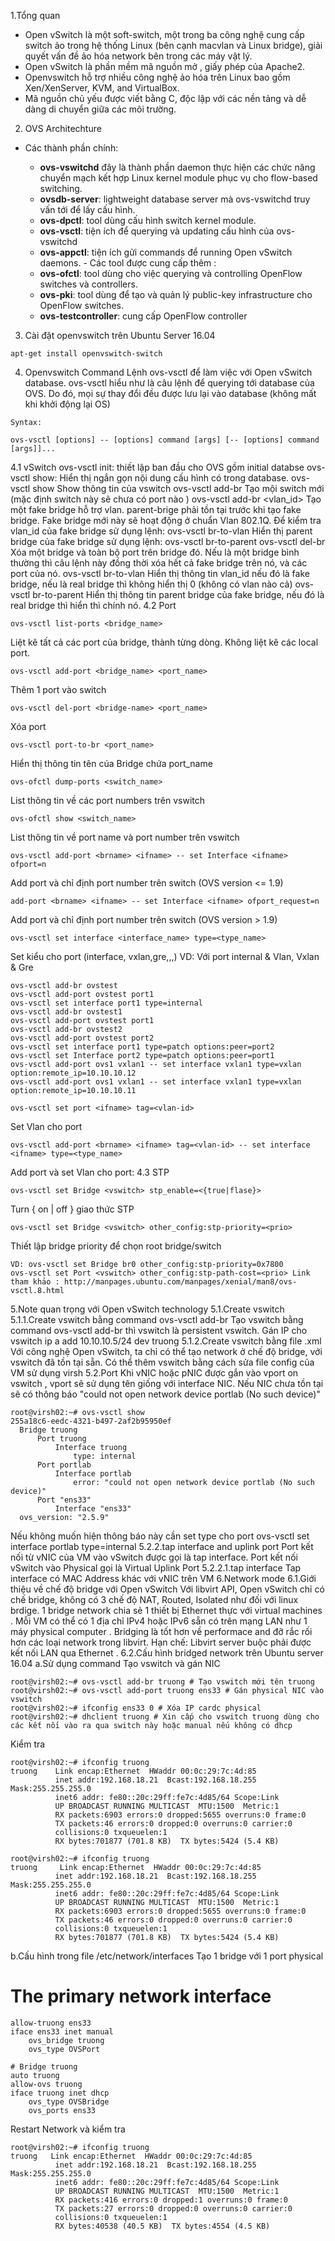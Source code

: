 1.Tổng quan

- Open vSwitch là một soft-switch, một trong ba công nghệ cung cấp switch ảo trong hệ thống Linux (bên cạnh macvlan và Linux bridge), giải quyết vấn đề ảo hóa network bên trong các máy vật lý.
- Open vSwitch là phần mềm mã nguồn mở , giấy phép của Apache2.
- Openvswitch hỗ trợ nhiều công nghệ ảo hóa trên Linux bao gồm Xen/XenServer, KVM, and VirtualBox.
- Mã nguồn chủ yếu được viết bằng C, độc lập với các nền tảng và dễ dàng di chuyển giữa các môi trường.

2. OVS Architechture

- Các thành phần chính:

  - **ovs-vswitchd** đây là thành phần daemon thực hiện các chức năng chuyển mạch kết hợp Linux kernel module phục vụ cho flow-based switching.
  - **ovsdb-server**: lightweight database server mà ovs-vswitchd truy vấn tới để lấy cấu hình.
  - **ovs-dpctl**: tool dùng cấu hình switch kernel module.
  - **ovs-vsctl**: tiện ích để querying và updating cấu hình của ovs-vswitchd
  - **ovs-appctl**: tiện ích gửi commands để running Open vSwitch daemons. - Các tool được cung cấp thêm :
  - **ovs-ofctl**: tool dùng cho việc querying và controlling OpenFlow switches và controllers.
  - **ovs-pki**: tool dùng để tạo và quản lý public-key infrastructure cho OpenFlow switches.
  - **ovs-testcontroller**: cung cấp OpenFlow controller


3. Cài đặt openvswitch trên Ubuntu Server 16.04
```
apt-get install openvswitch-switch
```
4. Openvswitch Command
Lệnh ovs-vsctl để làm việc với Open vSwitch database. ovs-vsctl hiểu như là câu lệnh để querying tới database của OVS. Do đó, mọi sự thay đổi đều được lưu lại vào database (không mất khi khởi động lại OS)
```
Syntax:

ovs-vsctl [options] -- [options] command [args] [-- [options] command [args]]...
```
4.1 vSwitch
ovs-vsctl init: thiết lập ban đầu cho OVS gồm initial databse
ovs-vsctl show: Hiển thị ngắn gọn nội dung cấu hình có trong database.
ovs-vsctl show
Show thông tin của vswitch
ovs-vsctl add-br <bridge-name>
Tạo mội switch mới (mặc định switch này sẽ chưa có port nào )
ovs-vsctl add-br <fake-bridge> <parent-bridge> <vlan_id>
Tạo một fake bridge hỗ trợ vlan. parent-brige phải tồn tại trước khi tạo fake bridge. Fake bridge mới này sẽ hoạt động ở chuẩn Vlan 802.1Q.
Để kiểm tra vlan_id của fake bridge sử dụng lệnh: ovs-vsctl br-to-vlan <fake-bridge>
Hiển thị parent bridge của fake bridge sử dụng lệnh: ovs-vsctl br-to-parent <fake-bridge>
ovs-vsctl del-br <bridge>
Xóa một bridge và toàn bộ port trên bridge đó. Nếu là một bridge bình thường thì câu lệnh này đồng thời xóa hết cả fake bridge trên nó, và các port của nó.
ovs-vsctl br-to-vlan <bridge>
Hiển thị thông tin vlan_id nếu đó là fake bridge, nếu là real bridge thì không hiển thị 0 (không có vlan nào cả)
ovs-vsctl br-to-parent <bridge>
Hiển thị thông tin parent bridge của fake bridge, nếu đó là real bridge thì hiển thì chính nó.
4.2 Port
  ```
ovs-vsctl list-ports <bridge_name>
  ```
Liệt kê tất cả các port của bridge, thành từng dòng. Không liệt kê các local port.
  ```
ovs-vsctl add-port <bridge_name> <port_name>
  ```
Thêm 1 port vào switch
  ```
ovs-vsctl del-port <bridge-name> <port_name>
  ```
Xóa port
  ```
ovs-vsctl port-to-br <port_name>
  ```
Hiển thị thông tin tên cúa Bridge chứa port_name
  ```
ovs-ofctl dump-ports <switch_name>
  ```
List thông tin về các port numbers trên vswitch
  ```
ovs-ofctl show <switch_name>
  ```
List thông tin về port name và port number trên vswitch
  ```
ovs-vsctl add-port <brname> <ifname> -- set Interface <ifname> ofport=n
  ```
Add port và chỉ định port number trên switch (OVS version <= 1.9)
  ```
add-port <brname> <ifname> -- set Interface <ifname> ofport_request=n
  ```
Add port và chỉ định port number trên switch (OVS version > 1.9)
  ```
ovs-vsctl set interface <interface_name> type=<type_name>
  ```
Set kiểu cho port (interface, vxlan,gre,,,)
VD: Với port internal & Vlan, Vxlan & Gre
  ```
ovs-vsctl add-br ovstest 
ovs-vsctl add-port ovstest port1
ovs-vsctl set interface port1 type=internal
ovs-vsctl add-br ovstest1
ovs-vsctl add-port ovstest port1
ovs-vsctl add-br ovstest2
ovs-vsctl add-port ovstest port2
ovs-vsctl set interface port1 type=patch options:peer=port2
ovs-vsctl set Interface port2 type=patch options:peer=port1
ovs-vsctl add-port ovs1 vxlan1 -- set interface vxlan1 type=vxlan option:remote_ip=10.10.10.12
ovs-vsctl add-port ovs1 vxlan1 -- set interface vxlan1 type=vxlan option:remote_ip=10.10.10.11
  ```
  ```
ovs-vsctl set port <ifname> tag=<vlan-id>
  ```
Set Vlan cho port
  ```
ovs-vsctl add-port <brname> <ifname> tag=<vlan-id> -- set interface <ifname> type=<type_name>
  ```
Add port và set Vlan cho port:
4.3 STP
  ```
ovs-vsctl set Bridge <vswitch> stp_enable=<{true|flase}>
  ```
Turn { on | off } giao thức STP
  ```
ovs-vsctl set Bridge <vswitch> other_config:stp-priority=<prio>
  ```
Thiết lập bridge priority để chọn root bridge/switch
  ```
VD: ovs-vsctl set Bridge br0 other_config:stp-priority=0x7800
ovs-vsctl set Port <vswitch> other_config:stp-path-cost=<prio> Link tham khảo : http://manpages.ubuntu.com/manpages/xenial/man8/ovs-vsctl.8.html
  ```
5.Note quan trọng với Open vSwitch technology
5.1.Create vswitch
5.1.1.Create vswitch bằng command ovs-vsctl add-br
Tạo vswitch bằng command ovs-vsctl add-br thì vswitch là persistent vswitch.
Gán IP cho vswitch ip a add 10.10.10.5/24 dev truong
5.1.2.Create vswitch bằng file .xml
Với công nghệ Open vSwitch, ta chỉ có thể tạo network ở chế độ bridge, với vswitch đã tồn tại sẵn.
Có thể thêm vswitch bằng cách sửa file config của VM sử dụng virsh
5.2.Port
Khi vNIC hoặc pNIC được gắn vào vport on vswitch , vport sẽ sử dụng tên giống với interface NIC.
Nếu NIC chưa tồn tại sẽ có thông báo "could not open network device portlab (No such device)"
  ```
root@virsh02:~# ovs-vsctl show
255a18c6-eedc-4321-b497-2af2b95950ef
    Bridge truong
        Port truong
            Interface truong
                type: internal
        Port portlab
            Interface portlab
                error: "could not open network device portlab (No such device)"
        Port "ens33"
            Interface "ens33"
    ovs_version: "2.5.9"
  ```
Nếu không muốn hiện thông báo này cần set type cho port
ovs-vsctl set interface portlab type=internal
5.2.2.tap interface and uplink port
Port kết nối từ vNIC của VM vào vSwitch được gọi là tap interface.
Port kết nối vSwitch vào Physical gọi là Virtual Uplink Port
5.2.2.1.tap interface
Tap interface có MAC Address khác với vNIC trên VM
6.Network mode
6.1.Giới thiệu về chế độ bridge với Open vSwitch
Với libvirt API, Open vSwitch chỉ có chế bridge, không có 3 chế độ NAT, Routed, Isolated như đối với linux brdige.
1 bridge network chia sẻ 1 thiết bị Ethernet thực với virtual machines . Mỗi VM có thể có 1 địa chỉ IPv4 hoặc IPv6 sẵn có trên mạng LAN như 1 máy physical computer .
Bridging là tốt hơn về performace and đỡ rắc rối hơn các loại network trong libvirt.
Hạn chế:
Libvirt server buộc phải được kết nối LAN qua Ethernet .
6.2.Cấu hình bridged network trên Ubuntu server 16.04
a.Sử dụng command
Tạo vswitch và gán NIC
  ```
root@virsh02:~# ovs-vsctl add-br truong # Tạo vswitch mới tên truong
root@virsh02:~# ovs-vsctl add-port truong ens33 # Gán physical NIC vào vswitch
root@virsh02:~# ifconfig ens33 0 # Xóa IP cardc physical
root@virsh02:~# dhclient truong # Xin cấp cho vswitch truong dùng cho các kết nối vào ra qua switch này hoặc manual nếu không có dhcp
  ```
Kiểm tra
```
root@virsh02:~# ifconfig truong
truong    Link encap:Ethernet  HWaddr 00:0c:29:7c:4d:85  
          inet addr:192.168.18.21  Bcast:192.168.18.255  Mask:255.255.255.0
          inet6 addr: fe80::20c:29ff:fe7c:4d85/64 Scope:Link
          UP BROADCAST RUNNING MULTICAST  MTU:1500  Metric:1
          RX packets:6903 errors:0 dropped:5655 overruns:0 frame:0
          TX packets:46 errors:0 dropped:0 overruns:0 carrier:0
          collisions:0 txqueuelen:1 
          RX bytes:701877 (701.8 KB)  TX bytes:5424 (5.4 KB)
```
```
root@virsh02:~# ifconfig truong
truong     Link encap:Ethernet  HWaddr 00:0c:29:7c:4d:85  
          inet addr:192.168.18.21  Bcast:192.168.18.255  Mask:255.255.255.0
          inet6 addr: fe80::20c:29ff:fe7c:4d85/64 Scope:Link
          UP BROADCAST RUNNING MULTICAST  MTU:1500  Metric:1
          RX packets:6903 errors:0 dropped:5655 overruns:0 frame:0
          TX packets:46 errors:0 dropped:0 overruns:0 carrier:0
          collisions:0 txqueuelen:1 
          RX bytes:701877 (701.8 KB)  TX bytes:5424 (5.4 KB)
  ```
b.Cấu hình trong file /etc/network/interfaces
Tạo 1 bridge với 1 port physical
# The primary network interface
```
allow-truong ens33
iface ens33 inet manual
    ovs_bridge truong
    ovs_type OVSPort

# Bridge truong
auto truong
allow-ovs truong
iface truong inet dhcp
    ovs_type OVSBridge
    ovs_ports ens33
 ```
Restart Network và kiểm tra
```
root@virsh02:~# ifconfig truong
truong   Link encap:Ethernet  HWaddr 00:0c:29:7c:4d:85  
          inet addr:192.168.18.21  Bcast:192.168.18.255  Mask:255.255.255.0
          inet6 addr: fe80::20c:29ff:fe7c:4d85/64 Scope:Link
          UP BROADCAST RUNNING MULTICAST  MTU:1500  Metric:1
          RX packets:416 errors:0 dropped:1 overruns:0 frame:0
          TX packets:27 errors:0 dropped:0 overruns:0 carrier:0
          collisions:0 txqueuelen:1 
          RX bytes:40538 (40.5 KB)  TX bytes:4554 (4.5 KB)
 ```
